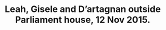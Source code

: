 ---
title: Leah, Gisele and D’artagnan outside Parliament house, 12 Nov 2015.
img: "Leah, Gisele and DArtagnan 12 Nov 2015 outside Parliament.jpg"
---